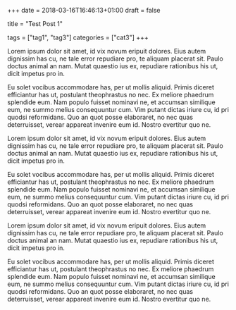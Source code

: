 +++
date = 2018-03-16T16:46:13+01:00
draft = false

title = "Test Post 1"

tags = ["tag1", "tag3"]
categories = ["cat3"]
+++

Lorem ipsum dolor sit amet, id vix novum eripuit dolores. Eius autem dignissim has cu, ne tale error repudiare pro, te aliquam placerat sit. Paulo doctus animal an nam. Mutat quaestio ius ex, repudiare rationibus his ut, dicit impetus pro in.

Eu solet vocibus accommodare has, per ut mollis aliquid. Primis diceret efficiantur has ut, postulant theophrastus no nec. Ex meliore phaedrum splendide eum. Nam populo fuisset nominavi ne, et accumsan similique eum, ne summo melius consequuntur cum. Vim putant dictas iriure cu, id pri quodsi reformidans. Quo an quot posse elaboraret, no nec quas deterruisset, verear appareat invenire eum id. Nostro evertitur quo ne.

Lorem ipsum dolor sit amet, id vix novum eripuit dolores. Eius autem dignissim has cu, ne tale error repudiare pro, te aliquam placerat sit. Paulo doctus animal an nam. Mutat quaestio ius ex, repudiare rationibus his ut, dicit impetus pro in.

Eu solet vocibus accommodare has, per ut mollis aliquid. Primis diceret efficiantur has ut, postulant theophrastus no nec. Ex meliore phaedrum splendide eum. Nam populo fuisset nominavi ne, et accumsan similique eum, ne summo melius consequuntur cum. Vim putant dictas iriure cu, id pri quodsi reformidans. Quo an quot posse elaboraret, no nec quas deterruisset, verear appareat invenire eum id. Nostro evertitur quo ne.

Lorem ipsum dolor sit amet, id vix novum eripuit dolores. Eius autem dignissim has cu, ne tale error repudiare pro, te aliquam placerat sit. Paulo doctus animal an nam. Mutat quaestio ius ex, repudiare rationibus his ut, dicit impetus pro in.

Eu solet vocibus accommodare has, per ut mollis aliquid. Primis diceret efficiantur has ut, postulant theophrastus no nec. Ex meliore phaedrum splendide eum. Nam populo fuisset nominavi ne, et accumsan similique eum, ne summo melius consequuntur cum. Vim putant dictas iriure cu, id pri quodsi reformidans. Quo an quot posse elaboraret, no nec quas deterruisset, verear appareat invenire eum id. Nostro evertitur quo ne.
